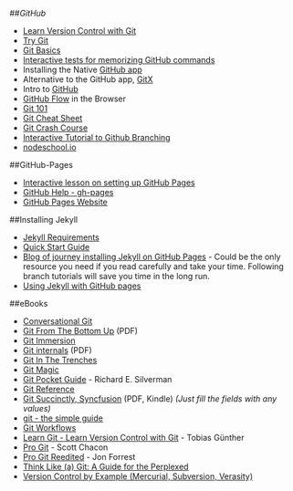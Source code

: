 ##_GitHub_

- [Learn Version Control with Git](http://www.git-tower.com/learn/)
- [Try Git](https://try.github.io/levels/1/challenges/1)
- [Git Basics](https://www.codeschool.com/courses/git-real)
- [Interactive tests for memorizing GitHub commands](https://www.shortcutfoo.com/app/tutorial/git)
- Installing the Native [GitHub app](https://help.github.com/articles/set-up-git)
- Alternative to the GitHub app, [GitX](http://gitx.frim.nl/)
- Intro to [GitHub](http://git-scm.com/book/en/Getting-Started-Git-Basics)
- [GitHub Flow](https://github.com/blog/1557-github-flow-in-the-browser) in the Browser
- [Git 101](http://cgordini.blogspot.ca/2013/05/git-101.html)
- [Git Cheat Sheet](http://www.cheat-sheets.org/saved-copy/git-cheat-sheet.svg)
- [Git Crash Course](http://www.tangowithdjango.com/book/chapters/git.html#git-crash-course)
- [Interactive Tutorial to Github Branching](http://pcottle.github.io/learnGitBranching/)
- [nodeschool.io](http://nodeschool.io/#git-it)

##GitHub-Pages

- [Interactive lesson on setting up GitHub Pages](http://www.thinkful.com/learn/a-guide-to-using-github-pages/)
- [GitHub Help - gh-pages](https://help.github.com/categories/20/articles)
- [GitHub Pages Website](https://pages.github.com/)

##Installing Jekyll

- [Jekyll Requirements](http://jekyllrb.com/docs/installation/)
- [Quick Start Guide](http://jekyllrb.com/docs/quickstart/)
- [Blog of journey installing Jekyll on GitHub Pages](http://24ways.org/2013/get-started-with-github-pages/) - Could be the only resource you need if you read carefully and take your time. Following branch tutorials will save you time in the long run.
- [Using Jekyll with GitHub pages](https://help.github.com/articles/using-jekyll-with-pages)

##eBooks

- [Conversational Git](http://blog.anvard.org/conversational-git/)
- [Git From The Bottom Up](http://ftp.newartisans.com/pub/git.from.bottom.up.pdf) (PDF)
- [Git Immersion](http://gitimmersion.com)
- [Git internals](https://github.com/pluralsight/git-internals-pdf/raw/master/drafts/peepcode-git.pdf) (PDF)
- [Git In The Trenches](http://cbx33.github.io/gitt/index.html)
- [Git Magic](http://www-cs-students.stanford.edu/~blynn/gitmagic/)
- [Git Pocket Guide](http://chimera.labs.oreilly.com/books/1230000000561/index.html) - Richard E. Silverman
- [Git Reference](http://www.gitref.org)
- [Git Succinctly, Syncfusion](http://www.syncfusion.com/resources/techportal/ebooks/git) (PDF, Kindle) *(Just fill the fields with any values)*
- [git - the simple guide](http://rogerdudler.github.io/git-guide/)
- [Git Workflows](http://documentup.com/skwp/git-workflows-book)
- [Learn Git - Learn Version Control with Git](http://www.git-tower.com/learn/ebook/command-line/introduction#start) - Tobias Günther
- [Pro Git](http://git-scm.com/book) - Scott Chacon
- [Pro Git Reedited](https://leanpub.com/progitreedited) - Jon Forrest
- [Think Like (a) Git: A Guide for the Perplexed](http://think-like-a-git.net)
- [Version Control by Example (Mercurial, Subversion, Verasity)](http://www.ericsink.com/vcbe/)
